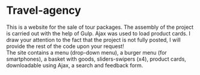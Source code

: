 # Travel-agency
This is a website for the sale of tour packages. The assembly of the project is carried out with the help of Gulp. Ajax was used to load product cards. I draw your attention to the fact that the project is not fully posted, I will provide the rest of the code upon your request!
<br>
The site contains a menu (drop-down menu), a burger menu (for smartphones), a basket with goods, sliders-swipers (x4), product cards, downloadable using Ajax, a search and feedback form.
<br>
